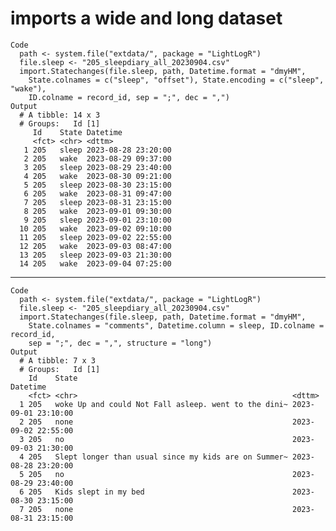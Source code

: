 # imports a wide and long dataset

    Code
      path <- system.file("extdata/", package = "LightLogR")
      file.sleep <- "205_sleepdiary_all_20230904.csv"
      import.Statechanges(file.sleep, path, Datetime.format = "dmyHM",
        State.colnames = c("sleep", "offset"), State.encoding = c("sleep", "wake"),
        ID.colname = record_id, sep = ";", dec = ",")
    Output
      # A tibble: 14 x 3
      # Groups:   Id [1]
         Id    State Datetime           
         <fct> <chr> <dttm>             
       1 205   sleep 2023-08-28 23:20:00
       2 205   wake  2023-08-29 09:37:00
       3 205   sleep 2023-08-29 23:40:00
       4 205   wake  2023-08-30 09:21:00
       5 205   sleep 2023-08-30 23:15:00
       6 205   wake  2023-08-31 09:47:00
       7 205   sleep 2023-08-31 23:15:00
       8 205   wake  2023-09-01 09:30:00
       9 205   sleep 2023-09-01 23:10:00
      10 205   wake  2023-09-02 09:10:00
      11 205   sleep 2023-09-02 22:55:00
      12 205   wake  2023-09-03 08:47:00
      13 205   sleep 2023-09-03 21:30:00
      14 205   wake  2023-09-04 07:25:00

---

    Code
      path <- system.file("extdata/", package = "LightLogR")
      file.sleep <- "205_sleepdiary_all_20230904.csv"
      import.Statechanges(file.sleep, path, Datetime.format = "dmyHM",
        State.colnames = "comments", Datetime.column = sleep, ID.colname = record_id,
        sep = ";", dec = ",", structure = "long")
    Output
      # A tibble: 7 x 3
      # Groups:   Id [1]
        Id    State                                                Datetime           
        <fct> <chr>                                                <dttm>             
      1 205   woke Up and could Not Fall asleep. went to the dini~ 2023-09-01 23:10:00
      2 205   none                                                 2023-09-02 22:55:00
      3 205   no                                                   2023-09-03 21:30:00
      4 205   Slept longer than usual since my kids are on Summer~ 2023-08-28 23:20:00
      5 205   no                                                   2023-08-29 23:40:00
      6 205   Kids slept in my bed                                 2023-08-30 23:15:00
      7 205   none                                                 2023-08-31 23:15:00


